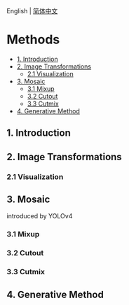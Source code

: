 English | [简体中文](README_ch.md)

# Methods

- [1. Introduction](#1-introduction)
- [2. Image Transformations](#2-Image-Transformations)
  - [2.1 Visualization](#21-Visualization)
- [3. Mosaic](#3-Mosaic)
  - [3.1 Mixup](#31-Mixup)
  - [3.2 Cutout](#32-Cutout)
  - [3.3 Cutmix](#33-Cutmix)
- [4. Generative Method](#4-Generative-Method)

## 1. Introduction



## 2. Image Transformations

### 2.1 Visualization

## 3. Mosaic

introduced by YOLOv4

### 3.1 Mixup

### 3.2 Cutout

### 3.3 Cutmix

## 4. Generative Method
